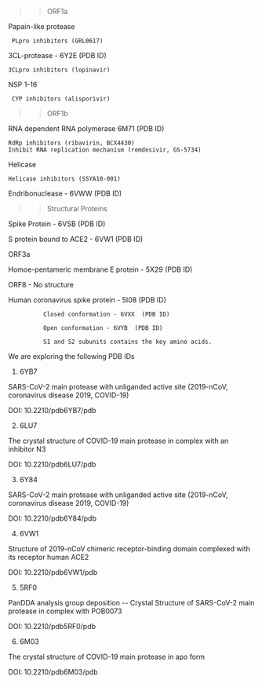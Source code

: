 

>>ORF1a
  
  Papain-like protease
    
     PLpro inhibitors (GRL0617)

  3CL-protease - 6Y2E (PDB ID)
  
    3CLpro inhibitors (lopinavir)
    
  NSP 1-16
    
     CYP inhibitors (alisporivir)

>>ORF1b
  
  RNA dependent RNA polymerase 6M71 (PDB ID)
  
    RdRp inhibitors (ribavirin, BCX4430)
    Inhibit RNA replication mechanism (remdesivir, GS-5734)

  Helicase
  
    Helicase inhibitors (SSYA10-001)

  Endribonuclease - 6VWW (PDB ID)

>>Structural Proteins
  
  Spike Protein - 6VSB (PDB ID)

  S protein bound to ACE2 - 6VW1 (PDB ID)
  
  ORF3a
  
  Homoe-pentameric membrane E protein - 5X29 (PDB ID)
  
  ORF8 - No structure
  
  
Human coronavirus spike protein - 5I08 (PDB ID)
              
              Closed conformation - 6VXX  (PDB ID)
              
              Open conformation - 6VYB  (PDB ID)

              S1 and S2 subunits contains the key amino acids.


We are exploring the following PDB IDs

1. 6YB7

SARS-CoV-2 main protease with unliganded active site (2019-nCoV, coronavirus disease 2019, COVID-19)

DOI: 10.2210/pdb6YB7/pdb


2. 6LU7

The crystal structure of COVID-19 main protease in complex with an inhibitor N3

DOI: 10.2210/pdb6LU7/pdb

3. 6Y84

SARS-CoV-2 main protease with unliganded active site (2019-nCoV, coronavirus disease 2019, COVID-19)

DOI: 10.2210/pdb6Y84/pdb

4. 6VW1

Structure of 2019-nCoV chimeric receptor-binding domain complexed with its receptor human ACE2

DOI: 10.2210/pdb6VW1/pdb

5. 5RF0

PanDDA analysis group deposition -- Crystal Structure of SARS-CoV-2 main protease in complex with POB0073

DOI: 10.2210/pdb5RF0/pdb

6. 6M03

The crystal structure of COVID-19 main protease in apo form

DOI: 10.2210/pdb6M03/pdb
